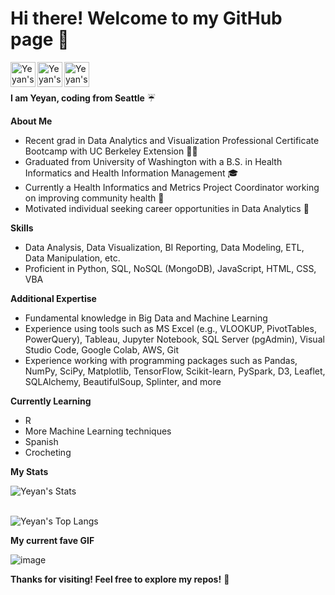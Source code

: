 # Hi there! Welcome to my GitHub page 👋

  <a href="https://www.linkedin.com/in/yeyan-wang/">
    <img align="left" alt="Yeyan's Linkedin" width="40px" 
  src="https://img.icons8.com/fluency/48/linkedin.png" />
  </a>

  <a href="https://public.tableau.com/app/profile/yeyan.wang4564">
    <img align="left" alt="Yeyan's Tableau" width="40px"
  src="https://img.icons8.com/color/48/tableau-software.png">
  </a>

  <a href="CV/Resume.pdf">
    <img align="left" alt="Yeyan's CV" width="40px" 
  src="https://img.icons8.com/external-flaticons-lineal-color-flat-icons/64/000000/external-resume-job-search-flaticons-lineal-color-flat-icons.png" />
  </a>    
 
<br><br>

**I am Yeyan, coding from Seattle** ☔

**About Me**
- Recent grad in Data Analytics and Visualization Professional Certificate Bootcamp with UC Berkeley Extension 👩‍💻
- Graduated from University of Washington with a B.S. in Health Informatics and Health Information Management 🎓
- Currently a Health Informatics and Metrics Project Coordinator working on improving community health 💼
- Motivated individual seeking career opportunities in Data Analytics 👐

**Skills**
- Data Analysis, Data Visualization, BI Reporting, Data Modeling, ETL, Data Manipulation, etc.
- Proficient in Python, SQL, NoSQL (MongoDB), JavaScript, HTML, CSS, VBA

**Additional Expertise**
- Fundamental knowledge in Big Data and Machine Learning
- Experience using tools such as MS Excel (e.g., VLOOKUP, PivotTables, PowerQuery), Tableau, Jupyter Notebook, SQL Server (pgAdmin), Visual Studio Code, Google Colab, AWS, Git
- Experience working with programming packages such as Pandas, NumPy, SciPy, Matplotlib, TensorFlow, Scikit-learn, PySpark, D3, Leaflet, SQLAlchemy, BeautifulSoup, Splinter, and more

**Currently Learning**
- R
- More Machine Learning techniques
- Spanish
- Crocheting

**My Stats**

  ![Yeyan's Stats](https://github-readme-stats.vercel.app/api?username=yeyanwang) <br> <br>
       
  ![Yeyan's Top Langs](https://github-readme-stats.vercel.app/api/top-langs/?username=yeyanwang&layout=compact)
  
**My current fave GIF**

  ![image](https://media.giphy.com/media/cFkiFMDg3iFoI/giphy.gif)
 

**Thanks for visiting! Feel free to explore my repos!** 🤗
